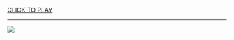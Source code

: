 
<a href="https://premium76.site?title=snake_games_unblocked&ref=13M">CLICK TO PLAY</a></h3>
<hr>

<a href="https://premium76.site?title=snake_games_unblocked&ref=13M"><img src="https://clearcache.store/games.png"></a>


